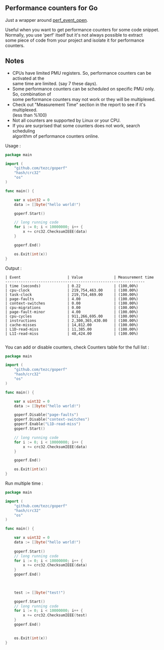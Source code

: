 ## Performance counters for Go

Just a wrapper around [perf_event_open](https://man7.org/linux/man-pages/man2/perf_event_open.2.html).

Useful when you want to get performance counters for some code snippet.  
Normally, you use 'perf' itself but it's not always possible to extract  
some piece of code from your project and isolate it for performance counters.

## Notes
- CPUs have limited PMU registers. So, performance counters can be activated at the  
same time are limited. (say 7 these days).  
- Some performance counters can be scheduled on specific PMU only. So, combination of  
some performance counters may not work or they will be multiplexed. 
- Check out "Measurement Time" section in the report to see if it's multiplexed.  
  (less than %100)
- Not all counters are supported by Linux or your CPU.
- If you are surprised that some counters does not work, search scheduling  
  algorithm of performance counters online.

Usage :

```go
package main

import (
	"github.com/tezc/goperf"
	"hash/crc32"
	"os"
)

func main() {

	var x uint32 = 0
	data := []byte("hello world!")

	goperf.Start()

	// long running code
	for i := 0; i < 10000000; i++ {
		x += crc32.ChecksumIEEE(data)
	}

	goperf.End()

	os.Exit(int(x))
}

```

Output : 

```
| Event                     | Value              | Measurement time  
---------------------------------------------------------------
| time (seconds)            | 0.22               | (100,00%)  
| cpu-clock                 | 219,754,463.00     | (100.00%)  
| task-clock                | 219,754,469.00     | (100.00%)  
| page-faults               | 4.00               | (100.00%)  
| context-switches          | 0.00               | (100.00%)  
| cpu-migrations            | 0.00               | (100.00%)  
| page-fault-minor          | 4.00               | (100.00%)  
| cpu-cycles                | 911,266,695.00     | (100.00%)  
| instructions              | 2,300,365,430.00   | (100.00%)  
| cache-misses              | 14,812.00          | (100.00%)  
| L1D-read-miss             | 11,385.00          | (100.00%)  
| L1I-read-miss             | 48,424.00          | (100.00%)  
 
```


You can add or disable counters, check Counters table for the full list :  


```go
package main

import (
	"github.com/tezc/goperf"
	"hash/crc32"
	"os"
)

func main() {

	var x uint32 = 0
	data := []byte("hello world!")

	goperf.Disable("page-faults")
	goperf.Disable("context-switches")
	goperf.Enable("L1D-read-miss")
	goperf.Start()

	// long running code
	for i := 0; i < 10000000; i++ {
		x += crc32.ChecksumIEEE(data)
	}

	goperf.End()

	os.Exit(int(x))
}
```

Run multiple time : 

```go
package main

import (
	"github.com/tezc/goperf"
	"hash/crc32"
	"os"
)

func main() {

	var x uint32 = 0
	data := []byte("hello world!")
	
	goperf.Start()
	// long running code
	for i := 0; i < 10000000; i++ {
		x += crc32.ChecksumIEEE(data)
	}
	goperf.End()

	
	
	test := []byte("test!")

	goperf.Start()
	// long running code
	for i := 0; i < 10000000; i++ {
		x += crc32.ChecksumIEEE(test)
	}
	goperf.End()
	

	os.Exit(int(x))
}
```